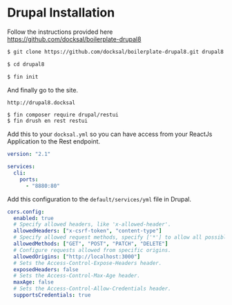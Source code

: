 # Drupal Installation

Follow the instructions provided here https://github.com/docksal/boilerplate-drupal8

```bash
$ git clone https://github.com/docksal/boilerplate-drupal8.git drupal8

$ cd drupal8

$ fin init
```

And finally go to the site.

```
http://drupal8.docksal
```

```bash
$ fin composer require drupal/restui
$ fin drush en rest restui
```

Add this to your `docksal.yml` so you can have access from your ReactJs Application to the Rest endpoint.

```yml
version: "2.1"

services:
  cli:
    ports:
      - "8880:80"
```

Add this configuration to the `default/services/yml` file in Drupal.

```yml
cors.config:
  enabled: true
  # Specify allowed headers, like 'x-allowed-header'.
  allowedHeaders: ["x-csrf-token", "content-type"]
  # Specify allowed request methods, specify ['*'] to allow all possible ones.
  allowedMethods: ["GET", "POST", "PATCH", "DELETE"]
  # Configure requests allowed from specific origins.
  allowedOrigins: ["http://localhost:3000"]
  # Sets the Access-Control-Expose-Headers header.
  exposedHeaders: false
  # Sets the Access-Control-Max-Age header.
  maxAge: false
  # Sets the Access-Control-Allow-Credentials header.
  supportsCredentials: true
```
